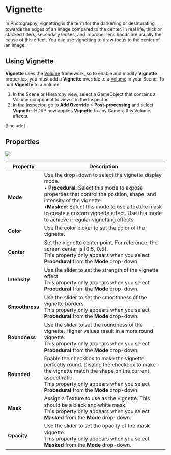 # Vignette

In Photography, vignetting is the term for the darkening or desaturating towards the edges of an image compared to the center. In real life, thick or stacked filters, secondary lenses, and improper lens hoods are usually the cause of this effect. You can use vignetting to draw focus to the center of an image.

## Using Vignette

**Vignette** uses the [Volume](Volumes.md) framework, so to enable and modify **Vignette** properties, you must add a **Vignette** override to a [Volume](Volumes.md) in your Scene. To add **Vignette** to a Volume:

1. In the Scene or Hierarchy view, select a GameObject that contains a Volume component to view it in the Inspector.
2. In the Inspector, go to **Add Override** > **Post-processing** and select **Vignette**. HDRP now applies **Vignette** to any Camera this Volume affects.

[!include[](snippets/volume-override-api.md)]

## Properties

![](Images/Post-processingVignette1.png)

| **Property**   | **Description**                                              |
| -------------- | ------------------------------------------------------------ |
| **Mode**       | Use the drop-down to select the vignette display mode.<br />&#8226; **Procedural**: Select this mode to expose properties that control the position, shape, and intensity of the vignette.<br />&#8226;**Masked**: Select this mode to use a texture mask to create a custom vignette effect. Use this mode to achieve irregular vignetting effects. |
| **Color**      | Use the color picker to set the color of the vignette.       |
| **Center**     | Set the vignette center point. For reference, the screen center is [0.5, 0.5].<br />This property only appears when you select **Procedural** from the **Mode** drop-down. |
| **Intensity**  | Use the slider to set the strength of the vignette effect.<br />This property only appears when you select **Procedural** from the **Mode** drop-down. |
| **Smoothness** | Use the slider to set the smoothness of the vignette borders.<br />This property only appears when you select **Procedural** from the **Mode** drop-down. |
| **Roundness**  | Use the slider to set the roundness of the vignette. Higher values result in a more round vignette.<br />This property only appears when you select **Procedural** from the **Mode** drop-down. |
| **Rounded**    | Enable the checkbox to make the vignette perfectly round. Disable the checkbox to make the vignette match the shape on the current aspect ratio.<br />This property only appears when you select **Procedural** from the **Mode** drop-down. |
| **Mask**       | Assign a Texture to use as the vignette. This should be a black and white mask.<br />This property only appears when you select **Masked** from the **Mode** drop-down. |
| **Opacity**    | Use the slider to set the opacity of the mask vignette.<br />This property only appears when you select **Masked** from the **Mode** drop-down. |
